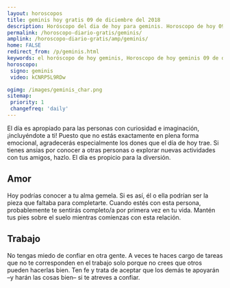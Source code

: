 ```yaml
---
layout: horoscopos
title: geminis hoy gratis 09 de diciembre del 2018 
description: Horóscopo del dia de hoy para geminis. Horoscopo de hoy 09 de diciembre del 2018. Las predicciones de amor, trabajo, vida personal gratis.
permalink: /horoscopo-diario-gratis/geminis/
amplink: /horoscopo-diario-gratis/amp/geminis/
home: FALSE
redirect_from: /p/geminis.html
keywords: el horóscopo de hoy geminis, Horoscopo de hoy geminis 09 de diciembre del 2018,horóscopo del día,horoscopo del dia de hoy,horoscopo de hoy,horoscopo de hoy geminis,geminis hoy,signos zodiacales,horóscopo de hoy,horoscopos de hoy,horoscopo geminis hoy,horoscopo de geminis de hoy,horóscopo de hoy geminis,horoscopos,geminis de hoy,los horoscopos de hoy,geminis de hoy,geminis 09 de diciembre del 2018,signos zodiacales 2018, el horoscopo de hoy
horoscopo:
 signo: geminis
 video: kCNRP5L9RDw

ogimg: /images/geminis_char.png
sitemap:
 priority: 1
 changefreq: 'daily'
---
```



El día es apropiado para las personas con curiosidad e imaginación, ¡incluyéndote a ti! Puesto que no estás exactamente en plena forma emocional, agradecerás especialmente los dones que el día de hoy trae. Si tienes ansias por conocer a otras personas o explorar nuevas actividades con tus amigos, hazlo. El día es propicio para la diversión.

## Amor

Hoy podrías conocer a tu alma gemela. Si es así, él o ella podrían ser la pieza que faltaba para completarte. Cuando estés con esta persona, probablemente te sentirás completo/a por primera vez en tu vida. Mantén tus pies sobre el suelo mientras comienzas con esta relación.

## Trabajo

No tengas miedo de confiar en otra gente. A veces te haces cargo de tareas que no te corresponden en el trabajo solo porque no crees que otros pueden hacerlas bien. Ten fe y trata de aceptar que los demás te apoyarán –y harán las cosas bien– si te atreves a confiar.